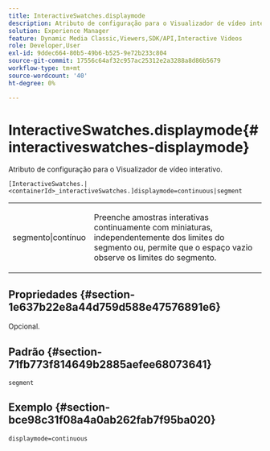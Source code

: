 ```yaml
---
title: InteractiveSwatches.displaymode
description: Atributo de configuração para o Visualizador de vídeo interativo.
solution: Experience Manager
feature: Dynamic Media Classic,Viewers,SDK/API,Interactive Videos
role: Developer,User
exl-id: 9ddec664-80b5-49b6-b525-9e72b233c804
source-git-commit: 17556c64af32c957ac25312e2a3288a8d86b5679
workflow-type: tm+mt
source-wordcount: '40'
ht-degree: 0%

---
```


# InteractiveSwatches.displaymode{#interactiveswatches-displaymode}

Atributo de configuração para o Visualizador de vídeo interativo.

`[InteractiveSwatches.|<containerId>_interactiveSwatches.]displaymode=continuous|segment`

<table id="table_441553CD34C94A58A9D7CBF772DEDDB6"> 
 <tbody> 
  <tr> 
   <td colname="col1"> <p> <span class="codeph"> segmento|contínuo</span> </p> </td> 
   <td colname="col2"> <p> Preenche amostras interativas continuamente com miniaturas, independentemente dos limites do segmento ou, permite que o espaço vazio observe os limites do segmento. </p> </td> 
  </tr> 
 </tbody> 
</table>

## Propriedades {#section-1e637b22e8a44d759d588e47576891e6}

Opcional.

## Padrão {#section-71fb773f814649b2885aefee68073641}

`segment`

## Exemplo {#section-bce98c31f08a4a0ab262fab7f95ba020}

```
displaymode=continuous
```
